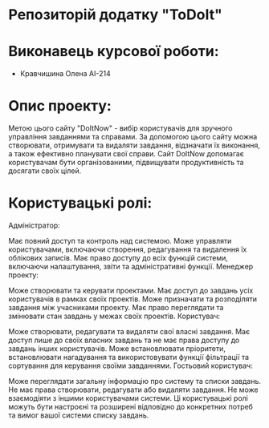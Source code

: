 # Репозиторій додатку "ToDoIt"
# Виконавець курсової роботи:
+ Кравчишина Олена АІ-214

# Опис проекту:
Метою цього сайту "DoItNow" - вибір користувачів для зручного управління завданнями та справами. За допомогою цього сайту можна створювати, отримувати та видаляти завдання, відзначати їх виконання, а також ефективно планувати свої справи. Сайт DoItNow допомагає користувачам бути організованими, підвищувати продуктивність та досягати своїх цілей.

# Користувацькі ролі:
Адміністратор:

Має повний доступ та контроль над системою.
Може управляти користувачами, включаючи створення, редагування та видалення їх облікових записів.
Має право доступу до всіх функцій системи, включаючи налаштування, звіти та адміністративні функції.
Менеджер проекту:

Може створювати та керувати проектами.
Має доступ до завдань усіх користувачів в рамках своїх проектів.
Може призначати та розподіляти завдання між учасниками проекту.
Має право переглядати та змінювати стан завдань у межах своїх проектів.
Користувач:

Може створювати, редагувати та видаляти свої власні завдання.
Має доступ лише до своїх власних завдань та не має права доступу до завдань інших користувачів.
Може встановлювати пріоритети, встановлювати нагадування та використовувати функції фільтрації та сортування для керування своїми завданнями.
Гостьовий користувач:

Може переглядати загальну інформацію про систему та списки завдань.
Не має права створювати, редагувати або видаляти завдання.
Не може взаємодіяти з іншими користувачами системи.
Ці користувацькі ролі можуть бути настроєні та розширені відповідно до конкретних потреб та вимог вашої системи списку завдань.





